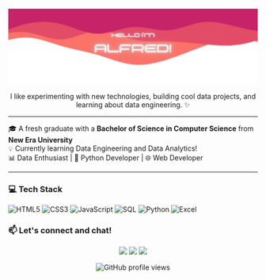 <p align="center">
  <img src="https://raw.githubusercontent.com/devinbook/devinbook/refs/heads/main/Player%20One.png" alt="GitHub Header" />
</p>


<p align="center">
I like experimenting with new technologies, building cool data projects, and learning about data engineering. ✨
</p>

---

🎓 A fresh graduate with a **Bachelor of Science in Computer Science** from **New Era University**  
💡 Currently learning Data Engineering and Data Analytics!  
📊 Data Enthusiast | 🐍 Python Developer | 🌐 Web Developer

---

### 💻 Tech Stack

![HTML5](https://img.shields.io/badge/html5-%23E34F26.svg?style=for-the-badge&logo=html5&logoColor=white)
![CSS3](https://img.shields.io/badge/css3-%231572B6.svg?style=for-the-badge&logo=css3&logoColor=white)
![JavaScript](https://img.shields.io/badge/javascript-%23F7DF1E.svg?style=for-the-badge&logo=javascript&logoColor=black)
![SQL](https://img.shields.io/badge/sql-%2300B4DB.svg?style=for-the-badge&logo=mysql&logoColor=white)
![Python](https://img.shields.io/badge/python-%233776AB.svg?style=for-the-badge&logo=python&logoColor=white)
![Excel](https://img.shields.io/badge/Excel-%23217346.svg?style=for-the-badge&logo=microsoft-excel&logoColor=white)

### 📫 Let's connect and chat!

<p align="center">
  <a href="https://www.linkedin.com/in/your-linkedin"><img src="https://img.shields.io/badge/LinkedIn-blue?style=flat&logo=linkedin&labelColor=blue"></a>
  <a href="mailto:your@email.com"><img src="https://img.shields.io/badge/Gmail-red?style=flat&logo=gmail&labelColor=red"></a>
  <a href="https://twitter.com/yourtwitter"><img src="https://img.shields.io/badge/Twitter-1DA1F2?style=flat&logo=twitter&logoColor=white"></a>
</p>

<p align="center">
  <img src="https://komarev.com/ghpvc/?username=alfredferia&style=flat-square&color=blue" alt="GitHub profile views" />
</p>
 
